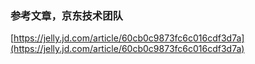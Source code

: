 ### 参考文章，京东技术团队
[https://jelly.jd.com/article/60cb0c9873fc6c016cdf3d7a](https://jelly.jd.com/article/60cb0c9873fc6c016cdf3d7a)
